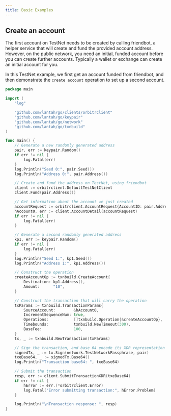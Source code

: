 ```yaml
---
title: Basic Examples
---
```


## Create an account

The first account on TestNet needs to be created by calling friendbot, a helper service that will create and fund the
provided account address. However, on the public network, you need an initial, funded account before you can create further accounts. Typically a wallet or exchange can create an initial account for you.

In this TestNet example, we first get an account funded from friendbot, and then demonstrate the `create account`
operation to set up a second account.

```go
package main

import (
	"log"

	"github.com/lantah/go/clients/orbitrclient"
	"github.com/lantah/go/keypair"
	"github.com/lantah/go/network"
	"github.com/lantah/go/txnbuild"
)

func main() {
	// Generate a new randomly generated address
	pair, err := keypair.Random()
	if err != nil {
		log.Fatal(err)
	}
	log.Println("Seed 0:", pair.Seed())
	log.Println("Address 0:", pair.Address())

	// Create and fund the address on TestNet, using friendbot
	client := orbitrclient.DefaultTestNetClient
	client.Fund(pair.Address())

	// Get information about the account we just created
	accountRequest := orbitrclient.AccountRequest{AccountID: pair.Address()}
	hAccount0, err := client.AccountDetail(accountRequest)
	if err != nil {
		log.Fatal(err)
	}

	// Generate a second randomly generated address
	kp1, err := keypair.Random()
	if err != nil {
		log.Fatal(err)
	}
	log.Println("Seed 1:", kp1.Seed())
	log.Println("Address 1:", kp1.Address())

	// Construct the operation
	createAccountOp := txnbuild.CreateAccount{
		Destination: kp1.Address(),
		Amount:      "10",
	}

	// Construct the transaction that will carry the operation
	txParams := txnbuild.TransactionParams{
		SourceAccount:        &hAccount0,
		IncrementSequenceNum: true,
		Operations:           []txnbuild.Operation{&createAccountOp},
		Timebounds:           txnbuild.NewTimeout(300),
		BaseFee:              100,
	}
	tx, _ := txnbuild.NewTransaction(txParams)

	// Sign the transaction, and base 64 encode its XDR representation
	signedTx, _ := tx.Sign(network.TestNetworkPassphrase, pair)
	txeBase64, _ := signedTx.Base64()
	log.Println("Transaction base64: ", txeBase64)

	// Submit the transaction
	resp, err := client.SubmitTransactionXDR(txeBase64)
	if err != nil {
		hError := err.(*orbitrclient.Error)
		log.Fatal("Error submitting transaction:", hError.Problem)
	}

	log.Println("\nTransaction response: ", resp)
}

```
